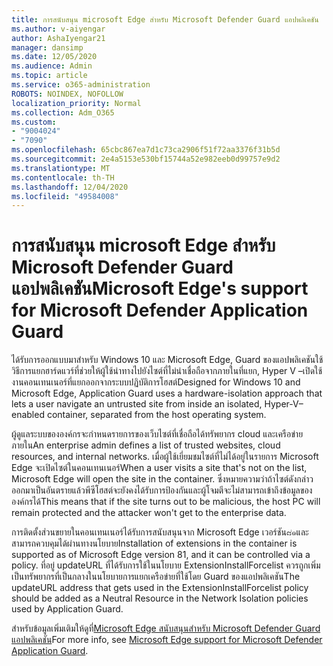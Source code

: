 ```yaml
---
title: การสนับสนุน microsoft Edge สำหรับ Microsoft Defender Guard แอปพลิเคชัน
ms.author: v-aiyengar
author: AshaIyengar21
manager: dansimp
ms.date: 12/05/2020
ms.audience: Admin
ms.topic: article
ms.service: o365-administration
ROBOTS: NOINDEX, NOFOLLOW
localization_priority: Normal
ms.collection: Adm_O365
ms.custom:
- "9004024"
- "7090"
ms.openlocfilehash: 65cbc867ea7d1c73ca2906f51f72aa3376f31b5d
ms.sourcegitcommit: 2e4a5153e530bf15744a52e982eeb0d99757e9d2
ms.translationtype: MT
ms.contentlocale: th-TH
ms.lasthandoff: 12/04/2020
ms.locfileid: "49584008"
---
```

# <a name="microsoft-edges-support-for-microsoft-defender-application-guard"></a><span data-ttu-id="8641c-102">การสนับสนุน microsoft Edge สำหรับ Microsoft Defender Guard แอปพลิเคชัน</span><span class="sxs-lookup"><span data-stu-id="8641c-102">Microsoft Edge's support for Microsoft Defender Application Guard</span></span>

<span data-ttu-id="8641c-103">ได้รับการออกแบบมาสำหรับ Windows 10 และ Microsoft Edge, Guard ของแอปพลิเคชันใช้วิธีการแยกฮาร์ดแวร์ที่ช่วยให้ผู้ใช้นำทางไปยังไซต์ที่ไม่น่าเชื่อถือจากภายในที่แยก, Hyper V –เปิดใช้งานคอนเทนเนอร์ที่แยกออกจากระบบปฏิบัติการโฮสต์</span><span class="sxs-lookup"><span data-stu-id="8641c-103">Designed for Windows 10 and Microsoft Edge, Application Guard uses a hardware-isolation approach that lets a user navigate an untrusted site from inside an isolated, Hyper-V–enabled container, separated from the host operating system.</span></span>

<span data-ttu-id="8641c-104">ผู้ดูแลระบบขององค์กรจะกำหนดรายการของเว็บไซต์ที่เชื่อถือได้ทรัพยากร cloud และเครือข่ายภายใน</span><span class="sxs-lookup"><span data-stu-id="8641c-104">An enterprise admin defines a list of trusted websites, cloud resources, and internal networks.</span></span> <span data-ttu-id="8641c-105">เมื่อผู้ใช้เยี่ยมชมไซต์ที่ไม่ได้อยู่ในรายการ Microsoft Edge จะเปิดไซต์ในคอนเทนเนอร์</span><span class="sxs-lookup"><span data-stu-id="8641c-105">When a user visits a site that's not on the list, Microsoft Edge will open the site in the container.</span></span> <span data-ttu-id="8641c-106">ซึ่งหมายความว่าถ้าไซต์ดังกล่าวออกมาเป็นอันตรายแล้วพีซีโฮสต์จะยังคงได้รับการป้องกันและผู้โจมตีจะไม่สามารถเข้าถึงข้อมูลขององค์กรได้</span><span class="sxs-lookup"><span data-stu-id="8641c-106">This means that if the site turns out to be malicious, the host PC will remain protected and the attacker won't get to the enterprise data.</span></span>

<span data-ttu-id="8641c-107">การติดตั้งส่วนขยายในคอนเทนเนอร์ได้รับการสนับสนุนจาก Microsoft Edge เวอร์ชัน๘๑และสามารถควบคุมได้ผ่านทางนโยบาย</span><span class="sxs-lookup"><span data-stu-id="8641c-107">Installation of extensions in the container is supported as of Microsoft Edge version 81, and it can be controlled via a policy.</span></span> <span data-ttu-id="8641c-108">ที่อยู่ updateURL ที่ได้รับการใช้ในนโยบาย ExtensionInstallForcelist ควรถูกเพิ่มเป็นทรัพยากรที่เป็นกลางในนโยบายการแยกเครือข่ายที่ใช้โดย Guard ของแอปพลิเคชัน</span><span class="sxs-lookup"><span data-stu-id="8641c-108">The updateURL address that gets used in the ExtensionInstallForcelist policy should be added as a Neutral Resource in the Network Isolation policies used by Application Guard.</span></span>

<span data-ttu-id="8641c-109">สำหรับข้อมูลเพิ่มเติมให้ดูที่[Microsoft Edge สนับสนุนสำหรับ Microsoft Defender Guard แอปพลิเคชัน](https://go.microsoft.com/fwlink/?linkid=2134229)</span><span class="sxs-lookup"><span data-stu-id="8641c-109">For more info, see [Microsoft Edge support for Microsoft Defender Application Guard](https://go.microsoft.com/fwlink/?linkid=2134229).</span></span>
